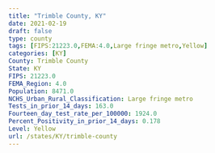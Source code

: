 ```yaml
---
title: "Trimble County, KY"
date: 2021-02-19
draft: false
type: county
tags: [FIPS:21223.0,FEMA:4.0,Large fringe metro,Yellow]
categories: [KY]
County: Trimble County
State: KY
FIPS: 21223.0
FEMA_Region: 4.0
Population: 8471.0
NCHS_Urban_Rural_Classification: Large fringe metro
Tests_in_prior_14_days: 163.0
Fourteen_day_test_rate_per_100000: 1924.0
Percent_Positivity_in_prior_14_days: 0.178
Level: Yellow
url: /states/KY/trimble-county
---
```



